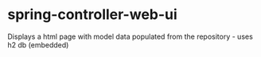 # spring-controller-web-ui
Displays a html page with model data populated from the repository - uses h2 db (embedded)
